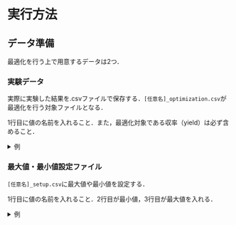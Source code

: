 # 実行方法



## データ準備

最適化を行う上で用意するデータは2つ．

### 実験データ

実際に実験した結果を.csvファイルで保存する．`[任意名]_optimization.csv`が最適化を行う対象ファイルとなる．

1行目に値の名前を入れること．また，最適化対象である収率（yield）は必ず含めること．

<details>
<summary>例</summary>

|current|Init_molarity|electrolyte|temp|time|yield|
|:----|:----|:----|:----|:----|:----|
|1|10|0.05|60|180|46|
|2|20|0.2|25|60|22|
|3|10|0.1|40|120|62|
|4|15|0.1|40|60|53|
|5|5|0.05|25|120|14|

</details>

### 最大値・最小値設定ファイル

`[任意名]_setup.csv`に最大値や最小値を設定する．

1行目に値の名前を入れること．2行目が最小値，3行目が最大値を入れる．

<details>
<summary>例</summary>

|current|Init_molarity|electrolyte|temp|time|
|:----|:----|:----|:----|:----|
|1|5|0.05|20|60|
|6|30|0.25|80|240|

</details>

